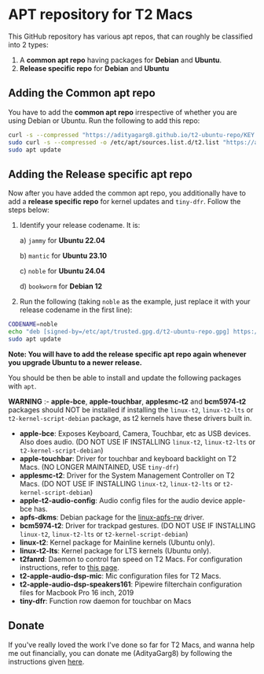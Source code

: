 # APT repository for T2 Macs

This GitHub repository has various apt repos, that can roughly be classified into 2 types:

1. A **common apt repo** having packages for **Debian** and **Ubuntu**.
2. **Release specific repo** for **Debian** and **Ubuntu**

## Adding the Common apt repo

You have to add the **common apt repo** irrespective of whether you are using Debian or Ubuntu. Run the following to add this repo:

```bash
curl -s --compressed "https://adityagarg8.github.io/t2-ubuntu-repo/KEY.gpg" | gpg --dearmor | sudo tee /etc/apt/trusted.gpg.d/t2-ubuntu-repo.gpg >/dev/null
sudo curl -s --compressed -o /etc/apt/sources.list.d/t2.list "https://adityagarg8.github.io/t2-ubuntu-repo/t2.list"
sudo apt update
```

## Adding the Release specific apt repo

Now after you have added the common apt repo, you additionally have to add a **release specific repo** for kernel updates and `tiny-dfr`. Follow the steps below:

1. Identify your release codename. It is: 
  
    a) `jammy` for **Ubuntu 22.04**

    b) `mantic` for **Ubuntu 23.10**

    c) `noble` for **Ubuntu 24.04**

    d) `bookworm` for **Debian 12**

3. Run the following (taking `noble` as the example, just replace it with your release codename in the first line):

```bash
CODENAME=noble
echo "deb [signed-by=/etc/apt/trusted.gpg.d/t2-ubuntu-repo.gpg] https://github.com/AdityaGarg8/t2-ubuntu-repo/releases/download/${CODENAME} ./" | sudo tee -a /etc/apt/sources.list.d/t2.list
sudo apt update
```

**Note: You will have to add the release specific apt repo again whenever you upgrade Ubuntu to a newer release.**

You should be then be able to install and update the following packages with `apt`.

**WARNING** :- **apple-bce**, **apple-touchbar**, **applesmc-t2** and **bcm5974-t2** packages should NOT be installed if installing the `linux-t2`, `linux-t2-lts` or `t2-kernel-script-debian` package, as t2 kernels have these drivers built in.

- **apple-bce**: Exposes Keyboard, Camera, Touchbar, etc as USB devices. Also does audio. (DO NOT USE IF INSTALLING `linux-t2`, `linux-t2-lts` or `t2-kernel-script-debian`)
- **apple-touchbar**: Driver for touchbar and keyboard backlight on T2 Macs. (NO LONGER MAINTAINED, USE `tiny-dfr`)
- **applesmc-t2**: Driver for the System Management Controller on T2 Macs. (DO NOT USE IF INSTALLING `linux-t2`, `linux-t2-lts` or `t2-kernel-script-debian`)
- **apple-t2-audio-config**: Audio config files for the audio device apple-bce has.
- **apfs-dkms**: Debian package for the [linux-apfs-rw](https://github.com/linux-apfs/linux-apfs-rw) driver.
- **bcm5974-t2**: Driver for trackpad gestures. (DO NOT USE IF INSTALLING `linux-t2`, `linux-t2-lts` or `t2-kernel-script-debian`)
- **linux-t2**: Kernel package for Mainline kernels (Ubuntu only).
- **linux-t2-lts**: Kernel package for LTS kernels (Ubuntu only).
- **t2fanrd**: Daemon to control fan speed on T2 Macs. For configuration instructions, refer to [this page](https://github.com/GnomedDev/T2FanRD).
- **t2-apple-audio-dsp-mic**: Mic configuration files for T2 Macs.
- **t2-apple-audio-dsp-speakers161**: Pipewire filterchain configuration files for Macbook Pro 16 inch, 2019
- **tiny-dfr**: Function row daemon for touchbar on Macs

## Donate

If you've really loved the work I've done so far for T2 Macs, and wanna help me out financially, you can donate me (AdityaGarg8) by following the instructions given [here](https://wiki.t2linux.org/contribute/#support-our-maintainers).
